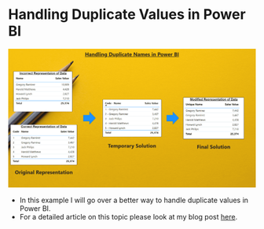 # Handling Duplicate Values in Power BI

![Handling Duplicate Values in Power BI](https://github.com/preetparmar/PowerBI-Mini-Projects/blob/main/Handling%20Duplicate%20Customer%20Names/Resources/Screenshot/Screenshot.png)

- In this example I will go over a better way to handle duplicate values in Power BI.
- For a detailed article on this topic please look at my blog post [here](https://blog.preetparmar.com/power-bi-handling-customer-with-same-name/).
